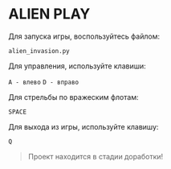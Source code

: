 # ALIEN PLAY

Для запуска игры, воспользуйтесь файлом:

```alien_invasion.py```

Для управления, используйте клавиши:

```A - влево```
```D - вправо```

Для стрельбы по вражеским флотам:

```SPACE```

Для выхода из игры, используйте клавишу: 

```Q```

> Проект находится в стадии доработки!
